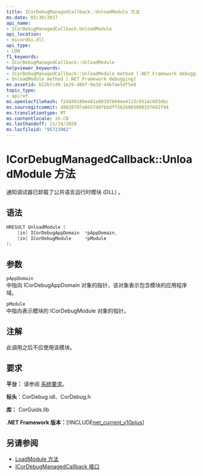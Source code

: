 ```yaml
---
title: ICorDebugManagedCallback::UnloadModule 方法
ms.date: 03/30/2017
api_name:
- ICorDebugManagedCallback.UnloadModule
api_location:
- mscordbi.dll
api_type:
- COM
f1_keywords:
- ICorDebugManagedCallback::UnloadModule
helpviewer_keywords:
- ICorDebugManagedCallback::UnloadModule method [.NET Framework debugging]
- UnloadModule method [.NET Framework debugging]
ms.assetid: b12bfcd9-1e29-48bf-9a3d-44bfae5df5e8
topic_type:
- apiref
ms.openlocfilehash: f24d49189ee81a80397b94ee4113c9514c083dbc
ms.sourcegitcommit: d8020797a6657d0fbbdff362b80300815f682f94
ms.translationtype: MT
ms.contentlocale: zh-CN
ms.lasthandoff: 11/24/2020
ms.locfileid: "95723982"
---
```

# <a name="icordebugmanagedcallbackunloadmodule-method"></a>ICorDebugManagedCallback::UnloadModule 方法

通知调试器已卸载了公共语言运行时模块 (DLL) 。  
  
## <a name="syntax"></a>语法  
  
```cpp  
HRESULT UnloadModule (  
    [in] ICorDebugAppDomain  *pAppDomain,  
    [in] ICorDebugModule     *pModule  
);  
```  
  
## <a name="parameters"></a>参数  

 `pAppDomain`  
 中指向 ICorDebugAppDomain 对象的指针，该对象表示包含模块的应用程序域。  
  
 `pModule`  
 中指向表示模块的 ICorDebugModule 对象的指针。  
  
## <a name="remarks"></a>注解  

 此调用之后不应使用该模块。  
  
## <a name="requirements"></a>要求  

 **平台：** 请参阅 [系统要求](../../get-started/system-requirements.md)。  
  
 **标头**：CorDebug.idl、CorDebug.h  
  
 **库：** CorGuids.lib  
  
 **.NET Framework 版本：**[!INCLUDE[net_current_v10plus](../../../../includes/net-current-v10plus-md.md)]  
  
## <a name="see-also"></a>另请参阅

- [LoadModule 方法](icordebugmanagedcallback-loadmodule-method.md)
- [ICorDebugManagedCallback 接口](icordebugmanagedcallback-interface.md)
